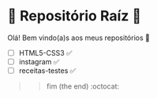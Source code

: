 # :bookmark: Repositório Raíz :robot:

Olá! Bem vindo(a)s aos meus repositórios :wave:

- [ ] HTML5-CSS3 :white_check_mark:​
- [ ] instagram :white_check_mark:
- [ ] receitas-testes :white_check_mark:​

> > fim (the end) :octocat:
